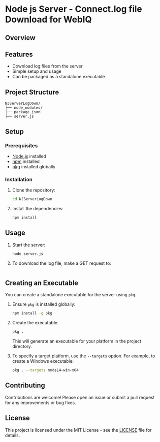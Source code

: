 # Node js Server - Connect.log file Download for WebIQ

## Overview


## Features

- Download log files from the server
- Simple setup and usage
- Can be packaged as a standalone executable

## Project Structure

```
NJServerLogDown/
├── node_modules/
├── package.json
├── server.js
```

## Setup

### Prerequisites

- [Node.js](https://nodejs.org/) installed
- [npm](https://www.npmjs.com/) installed
- [pkg](https://github.com/vercel/pkg) installed globally

### Installation

1. Clone the repository:

   ```bash
   cd NJServerLogDown
   ```

2. Install the dependencies:

   ```bash
   npm install
   ```

## Usage

1. Start the server:

   ```bash
   node server.js
   ```


2. To download the log file, make a GET request to:

   ```
   ```

## Creating an Executable

You can create a standalone executable for the server using `pkg`.

1. Ensure `pkg` is installed globally:

   ```bash
   npm install -g pkg
   ```

2. Create the executable:

   ```bash
   pkg .
   ```

   This will generate an executable for your platform in the project directory.

3. To specify a target platform, use the `--targets` option. For example, to create a Windows executable:

   ```bash
   pkg . --targets node14-win-x64
   ```

## Contributing

Contributions are welcome! Please open an issue or submit a pull request for any improvements or bug fixes.

## License

This project is licensed under the MIT License - see the [LICENSE](LICENSE) file for details.
```
